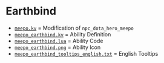 # Earthbind

- [`meepo.kv`](meepo.kv) = Modification of `npc_dota_hero_meepo`
- [`meepo_earthbind.kv`](meepo_earthbind.kv) = Ability Definition
- [`meepo_earthbind.lua`](meepo_earthbind.lua) = Ability Code
- [`meepo_earthbind.png`](meepo_earthbind.png) = Ability Icon
- [`meepo_earthbind_tooltips_english.txt`](meepo_earthbind_tooltips_english.txt) = English Tooltips
